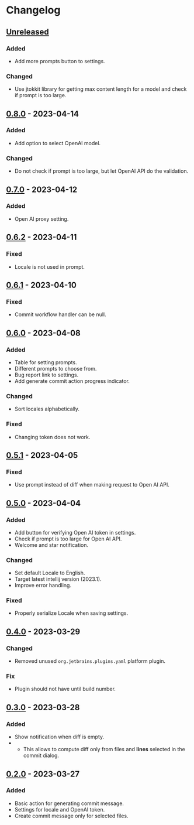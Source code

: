 # Changelog

## [Unreleased]
### Added
- Add more prompts button to settings.

### Changed
- Use jtokkit library for getting max content length for a model and check if prompt is too large.

## [0.8.0] - 2023-04-14

### Added
- Add option to select OpenAI model.

### Changed
- Do not check if prompt is too large, but let OpenAI API do the validation.

## [0.7.0] - 2023-04-12

### Added
- Open AI proxy setting.

## [0.6.2] - 2023-04-11

### Fixed
- Locale is not used in prompt.

## [0.6.1] - 2023-04-10

### Fixed
- Commit workflow handler can be null.

## [0.6.0] - 2023-04-08

### Added
- Table for setting prompts.
- Different prompts to choose from.
- Bug report link to settings.
- Add generate commit action progress indicator.

### Changed
- Sort locales alphabetically.

### Fixed
- Changing token does not work.

## [0.5.1] - 2023-04-05

### Fixed
- Use prompt instead of diff when making request to Open AI API.

## [0.5.0] - 2023-04-04

### Added
- Add button for verifying Open AI token in settings.
- Check if prompt is too large for Open AI API.
- Welcome and star notification.

### Changed
- Set default Locale to English.
- Target latest intellij version (2023.1).
- Improve error handling.

### Fixed
- Properly serialize Locale when saving settings.

## [0.4.0] - 2023-03-29

### Changed
- Removed unused `org.jetbrains.plugins.yaml` platform plugin.

### Fix
- Plugin should not have until build number.

## [0.3.0] - 2023-03-28

### Added
- Show notification when diff is empty.
- - This allows to compute diff only from files and **lines** selected in the commit dialog.

## [0.2.0] - 2023-03-27

### Added
- Basic action for generating commit message.
- Settings for locale and OpenAI token.
- Create commit message only for selected files.

[Unreleased]: https://github.com/Blarc/ai-commits-intellij-plugin/compare/v0.8.0...HEAD
[0.8.0]: https://github.com/Blarc/ai-commits-intellij-plugin/compare/v0.7.0...v0.8.0
[0.7.0]: https://github.com/Blarc/ai-commits-intellij-plugin/compare/v0.6.2...v0.7.0
[0.6.2]: https://github.com/Blarc/ai-commits-intellij-plugin/compare/v0.6.1...v0.6.2
[0.6.1]: https://github.com/Blarc/ai-commits-intellij-plugin/compare/v0.6.0...v0.6.1
[0.6.0]: https://github.com/Blarc/ai-commits-intellij-plugin/compare/v0.5.1...v0.6.0
[0.5.1]: https://github.com/Blarc/ai-commits-intellij-plugin/compare/v0.5.0...v0.5.1
[0.5.0]: https://github.com/Blarc/ai-commits-intellij-plugin/compare/v0.4.0...v0.5.0
[0.4.0]: https://github.com/Blarc/ai-commits-intellij-plugin/compare/v0.3.0...v0.4.0
[0.3.0]: https://github.com/Blarc/ai-commits-intellij-plugin/compare/v0.2.0...v0.3.0
[0.2.0]: https://github.com/Blarc/ai-commits-intellij-plugin/commits/v0.2.0

